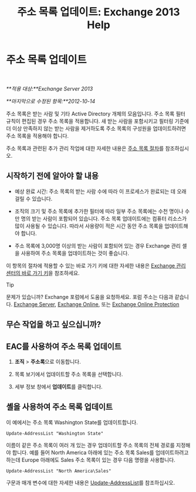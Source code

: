 ﻿---
title: '주소 목록 업데이트: Exchange 2013 Help'
TOCTitle: 주소 목록 업데이트
ms:assetid: 163e7099-cf14-4bb0-a84c-1401e9db670e
ms:mtpsurl: https://technet.microsoft.com/ko-kr/library/Aa996375(v=EXCHG.150)
ms:contentKeyID: 50482538
ms.date: 05/22/2018
mtps_version: v=EXCHG.150
f1_keywords:
- Microsoft.Exchange.Management.SnapIn.Esm.OrganizationConfiguration.Mailbox.UpdateAddressListWizardForm.ScheduleWizardPage
ms.translationtype: MT
---

# 주소 목록 업데이트

 

_**적용 대상:**Exchange Server 2013_

_**마지막으로 수정된 항목:**2012-10-14_

주소 목록은 받는 사람 및 기타 Active Directory 개체의 모음입니다. 주소 목록 필터 규칙이 편집된 경우 주소 목록을 적용합니다. 새 받는 사람을 포함시키고 필터링 기준에 더 이상 만족하지 않는 받는 사람을 제거하도록 주소 목록의 구성원을 업데이트하려면 주소 목록을 적용해야 합니다.

주소 목록과 관련된 추가 관리 작업에 대한 자세한 내용은 [주소 목록 절차](address-list-procedures-exchange-2013-help.md)를 참조하십시오.

## 시작하기 전에 알아야 할 내용

  - 예상 완료 시간: 주소 목록의 받는 사람 수에 따라 이 프로세스가 완료되는 데 오래 걸릴 수 있습니다.

  - 조직의 크기 및 주소 목록에 추가한 필터에 따라 일부 주소 목록에는 수천 명이나 수만 명의 받는 사람이 포함되어 있습니다. 주소 목록 업데이트에는 컴퓨터 리소스가 많이 사용될 수 있습니다. 따라서 사용량이 적은 시간 동안 주소 목록을 업데이트해야 합니다.

  - 주소 목록에 3,000명 이상의 받는 사람이 포함되어 있는 경우 Exchange 관리 셸을 사용하여 주소 목록을 업데이트하는 것이 좋습니다.

이 항목의 절차에 적용할 수 있는 바로 가기 키에 대한 자세한 내용은 [Exchange 관리 센터의 바로 가기 키](keyboard-shortcuts-in-the-exchange-admin-center-exchange-online-protection-help.md)을 참조하세요.


> [!TIP]
> 문제가 있습니까? Exchange 포럼에서 도움을 요청하세요. 포럼 주소는 다음과 같습니다. <A href="https://go.microsoft.com/fwlink/p/?linkid=60612">Exchange Server</A>, <A href="https://go.microsoft.com/fwlink/p/?linkid=267542">Exchange Online</A>, 또는 <A href="https://go.microsoft.com/fwlink/p/?linkid=285351">Exchange Online Protection</A>



## 무슨 작업을 하고 싶으십니까?

## EAC를 사용하여 주소 목록 업데이트

1.  **조직** \> **주소록**으로 이동합니다.

2.  목록 보기에서 업데이트할 주소 목록을 선택합니다.

3.  세부 정보 창에서 **업데이트**를 클릭합니다.

## 셸을 사용하여 주소 목록 업데이트

이 예에서는 주소 목록 Washington State를 업데이트합니다.

    Update-AddressList "Washington State"

이름이 같은 주소 목록이 여러 개 있는 경우 업데이트할 주소 목록의 전체 경로를 지정해야 합니다. 예를 들어 North America 아래에 있는 주소 목록 Sales를 업데이트하려고 하는데 Europe 아래에도 Sales 주소 목록이 있는 경우 다음 명령을 사용합니다.

    Update-AddressList "North America\Sales"

구문과 매개 변수에 대한 자세한 내용은 [Update-AddressList](https://technet.microsoft.com/ko-kr/library/aa997982\(v=exchg.150\))를 참조하십시오.

